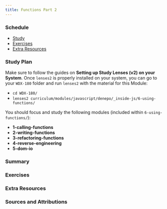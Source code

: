 ```yaml
---
title: Functions Part 2
---
```


### Schedule

  - [Study](#study-plan-NN)
  - [Exercises](#exercises-NN)
  - [Extra Resources](#extra-resources-NN)

### Study Plan

  Make sure to follow the guides on **Setting up Study Lenses (v2) on your System**. Once `lenses2` is properly installed on your system, you can go to your `WDX-180` folder and run `lenses2` with the material for this Module:

  - `cd WDX-180/`
  - `lenses2 curriculum/modules/javascript/denepo/_inside-js/6-using-functions/`

  You should focus and study the following modules (included within `6-using-functions/`):

  - **1-calling-functions**
  - **2-writing-functions**
  - **3-refactoring-functions**
  - **4-reverse-engineering**
  - **5-dom-io**

### Summary

### Exercises

  <!-- SGEN:META:PROGRESS:task=Complete the exercises found inside the '1-calling-functions' module -->

  <!-- SGEN:META:PROGRESS:task=Complete the exercises found inside the '3-refactoring-functions' module -->

  <!-- SGEN:META:PROGRESS:task=Complete the exercises found inside the '4-reverse-engineering' module -->

### Extra Resources

### Sources and Attributions